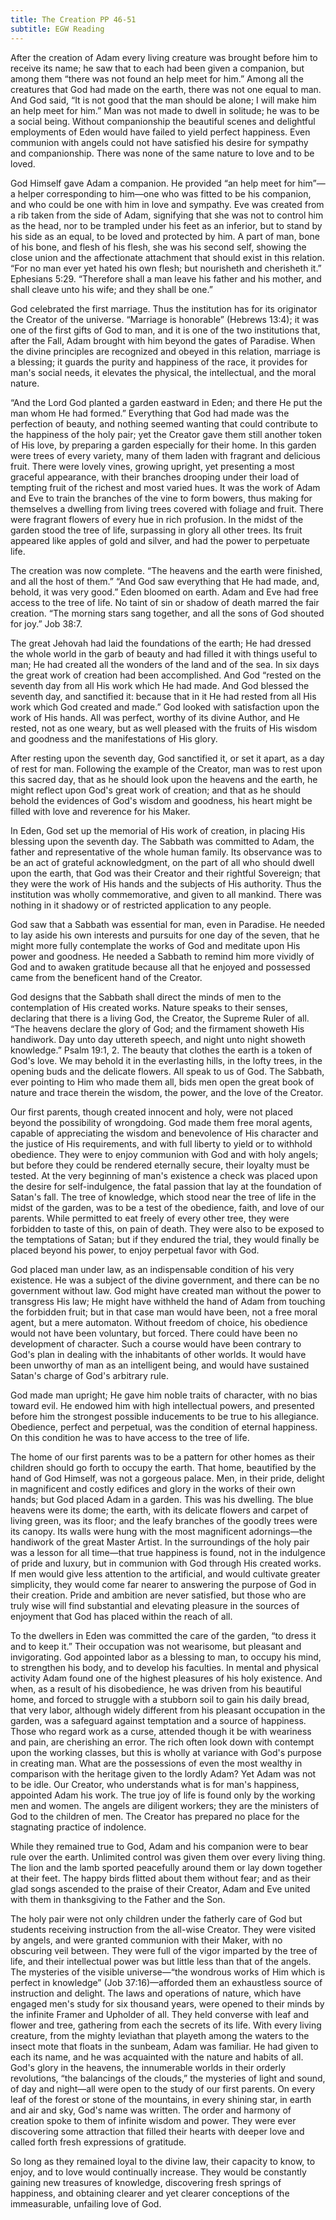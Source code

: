```yaml
---
title: The Creation PP 46-51
subtitle: EGW Reading
---
```


After the creation of Adam every living creature was brought before him to receive its name; he saw that to each had been given a companion, but among them “there was not found an help meet for him.” Among all the creatures that God had made on the earth, there was not one equal to man. And God said, “It is not good that the man should be alone; I will make him an help meet for him.” Man was not made to dwell in solitude; he was to be a social being. Without companionship the beautiful scenes and delightful employments of Eden would have failed to yield perfect happiness. Even communion with angels could not have satisfied his desire for sympathy and companionship. There was none of the same nature to love and to be loved.

God Himself gave Adam a companion. He provided “an help meet for him”—a helper corresponding to him—one who was fitted to be his companion, and who could be one with him in love and sympathy. Eve was created from a rib taken from the side of Adam, signifying that she was not to control him as the head, nor to be trampled under his feet as an inferior, but to stand by his side as an equal, to be loved and protected by him. A part of man, bone of his bone, and flesh of his flesh, she was his second self, showing the close union and the affectionate attachment that should exist in this relation. “For no man ever yet hated his own flesh; but nourisheth and cherisheth it.” Ephesians 5:29. “Therefore shall a man leave his father and his mother, and shall cleave unto his wife; and they shall be one.”

God celebrated the first marriage. Thus the institution has for its originator the Creator of the universe. “Marriage is honorable” (Hebrews 13:4); it was one of the first gifts of God to man, and it is one of the two institutions that, after the Fall, Adam brought with him beyond the gates of Paradise. When the divine principles are recognized and obeyed in this relation, marriage is a blessing; it guards the purity and happiness of the race, it provides for man's social needs, it elevates the physical, the intellectual, and the moral nature.

“And the Lord God planted a garden eastward in Eden; and there He put the man whom He had formed.” Everything that God had made was the perfection of beauty, and nothing seemed wanting that could contribute to the happiness of the holy pair; yet the Creator gave them still another token of His love, by preparing a garden especially for their home. In this garden were trees of every variety, many of them laden with fragrant and delicious fruit. There were lovely vines, growing upright, yet presenting a most graceful appearance, with their branches drooping under their load of tempting fruit of the richest and most varied hues. It was the work of Adam and Eve to train the branches of the vine to form bowers, thus making for themselves a dwelling from living trees covered with foliage and fruit. There were fragrant flowers of every hue in rich profusion. In the midst of the garden stood the tree of life, surpassing in glory all other trees. Its fruit appeared like apples of gold and silver, and had the power to perpetuate life.

The creation was now complete. “The heavens and the earth were finished, and all the host of them.” “And God saw everything that He had made, and, behold, it was very good.” Eden bloomed on earth. Adam and Eve had free access to the tree of life. No taint of sin or shadow of death marred the fair creation. “The morning stars sang together, and all the sons of God shouted for joy.” Job 38:7.

The great Jehovah had laid the foundations of the earth; He had dressed the whole world in the garb of beauty and had filled it with things useful to man; He had created all the wonders of the land and of the sea. In six days the great work of creation had been accomplished. And God “rested on the seventh day from all His work which He had made. And God blessed the seventh day, and sanctified it: because that in it He had rested from all His work which God created and made.” God looked with satisfaction upon the work of His hands. All was perfect, worthy of its divine Author, and He rested, not as one weary, but as well pleased with the fruits of His wisdom and goodness and the manifestations of His glory.

After resting upon the seventh day, God sanctified it, or set it apart, as a day of rest for man. Following the example of the Creator, man was to rest upon this sacred day, that as he should look upon the heavens and the earth, he might reflect upon God's great work of creation; and that as he should behold the evidences of God's wisdom and goodness, his heart might be filled with love and reverence for his Maker.

In Eden, God set up the memorial of His work of creation, in placing His blessing upon the seventh day. The Sabbath was committed to Adam, the father and representative of the whole human family. Its observance was to be an act of grateful acknowledgment, on the part of all who should dwell upon the earth, that God was their Creator and their rightful Sovereign; that they were the work of His hands and the subjects of His authority. Thus the institution was wholly commemorative, and given to all mankind. There was nothing in it shadowy or of restricted application to any people.

God saw that a Sabbath was essential for man, even in Paradise. He needed to lay aside his own interests and pursuits for one day of the seven, that he might more fully contemplate the works of God and meditate upon His power and goodness. He needed a Sabbath to remind him more vividly of God and to awaken gratitude because all that he enjoyed and possessed came from the beneficent hand of the Creator.

God designs that the Sabbath shall direct the minds of men to the contemplation of His created works. Nature speaks to their senses, declaring that there is a living God, the Creator, the Supreme Ruler of all. “The heavens declare the glory of God; and the firmament showeth His handiwork. Day unto day uttereth speech, and night unto night showeth knowledge.” Psalm 19:1, 2. The beauty that clothes the earth is a token of God's love. We may behold it in the everlasting hills, in the lofty trees, in the opening buds and the delicate flowers. All speak to us of God. The Sabbath, ever pointing to Him who made them all, bids men open the great book of nature and trace therein the wisdom, the power, and the love of the Creator.

Our first parents, though created innocent and holy, were not placed beyond the possibility of wrongdoing. God made them free moral agents, capable of appreciating the wisdom and benevolence of His character and the justice of His requirements, and with full liberty to yield or to withhold obedience. They were to enjoy communion with God and with holy angels; but before they could be rendered eternally secure, their loyalty must be tested. At the very beginning of man's existence a check was placed upon the desire for self-indulgence, the fatal passion that lay at the foundation of Satan's fall. The tree of knowledge, which stood near the tree of life in the midst of the garden, was to be a test of the obedience, faith, and love of our parents. While permitted to eat freely of every other tree, they were forbidden to taste of this, on pain of death. They were also to be exposed to the temptations of Satan; but if they endured the trial, they would finally be placed beyond his power, to enjoy perpetual favor with God.

God placed man under law, as an indispensable condition of his very existence. He was a subject of the divine government, and there can be no government without law. God might have created man without the power to transgress His law; He might have withheld the hand of Adam from touching the forbidden fruit; but in that case man would have been, not a free moral agent, but a mere automaton. Without freedom of choice, his obedience would not have been voluntary, but forced. There could have been no development of character. Such a course would have been contrary to God's plan in dealing with the inhabitants of other worlds. It would have been unworthy of man as an intelligent being, and would have sustained Satan's charge of God's arbitrary rule.

God made man upright; He gave him noble traits of character, with no bias toward evil. He endowed him with high intellectual powers, and presented before him the strongest possible inducements to be true to his allegiance. Obedience, perfect and perpetual, was the condition of eternal happiness. On this condition he was to have access to the tree of life.

The home of our first parents was to be a pattern for other homes as their children should go forth to occupy the earth. That home, beautified by the hand of God Himself, was not a gorgeous palace. Men, in their pride, delight in magnificent and costly edifices and glory in the works of their own hands; but God placed Adam in a garden. This was his dwelling. The blue heavens were its dome; the earth, with its delicate flowers and carpet of living green, was its floor; and the leafy branches of the goodly trees were its canopy. Its walls were hung with the most magnificent adornings—the handiwork of the great Master Artist. In the surroundings of the holy pair was a lesson for all time—that true happiness is found, not in the indulgence of pride and luxury, but in communion with God through His created works. If men would give less attention to the artificial, and would cultivate greater simplicity, they would come far nearer to answering the purpose of God in their creation. Pride and ambition are never satisfied, but those who are truly wise will find substantial and elevating pleasure in the sources of enjoyment that God has placed within the reach of all.

To the dwellers in Eden was committed the care of the garden, “to dress it and to keep it.” Their occupation was not wearisome, but pleasant and invigorating. God appointed labor as a blessing to man, to occupy his mind, to strengthen his body, and to develop his faculties. In mental and physical activity Adam found one of the highest pleasures of his holy existence. And when, as a result of his disobedience, he was driven from his beautiful home, and forced to struggle with a stubborn soil to gain his daily bread, that very labor, although widely different from his pleasant occupation in the garden, was a safeguard against temptation and a source of happiness. Those who regard work as a curse, attended though it be with weariness and pain, are cherishing an error. The rich often look down with contempt upon the working classes, but this is wholly at variance with God's purpose in creating man. What are the possessions of even the most wealthy in comparison with the heritage given to the lordly Adam? Yet Adam was not to be idle. Our Creator, who understands what is for man's happiness, appointed Adam his work. The true joy of life is found only by the working men and women. The angels are diligent workers; they are the ministers of God to the children of men. The Creator has prepared no place for the stagnating practice of indolence.

While they remained true to God, Adam and his companion were to bear rule over the earth. Unlimited control was given them over every living thing. The lion and the lamb sported peacefully around them or lay down together at their feet. The happy birds flitted about them without fear; and as their glad songs ascended to the praise of their Creator, Adam and Eve united with them in thanksgiving to the Father and the Son.

The holy pair were not only children under the fatherly care of God but students receiving instruction from the all-wise Creator. They were visited by angels, and were granted communion with their Maker, with no obscuring veil between. They were full of the vigor imparted by the tree of life, and their intellectual power was but little less than that of the angels. The mysteries of the visible universe—“the wondrous works of Him which is perfect in knowledge” (Job 37:16)—afforded them an exhaustless source of instruction and delight. The laws and operations of nature, which have engaged men's study for six thousand years, were opened to their minds by the infinite Framer and Upholder of all. They held converse with leaf and flower and tree, gathering from each the secrets of its life. With every living creature, from the mighty leviathan that playeth among the waters to the insect mote that floats in the sunbeam, Adam was familiar. He had given to each its name, and he was acquainted with the nature and habits of all. God's glory in the heavens, the innumerable worlds in their orderly revolutions, “the balancings of the clouds,” the mysteries of light and sound, of day and night—all were open to the study of our first parents. On every leaf of the forest or stone of the mountains, in every shining star, in earth and air and sky, God's name was written. The order and harmony of creation spoke to them of infinite wisdom and power. They were ever discovering some attraction that filled their hearts with deeper love and called forth fresh expressions of gratitude.

So long as they remained loyal to the divine law, their capacity to know, to enjoy, and to love would continually increase. They would be constantly gaining new treasures of knowledge, discovering fresh springs of happiness, and obtaining clearer and yet clearer conceptions of the immeasurable, unfailing love of God.